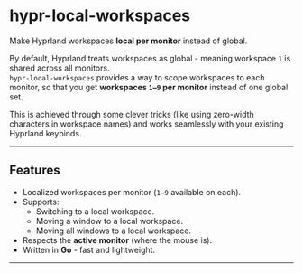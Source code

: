# hypr-local-workspaces

Make Hyprland workspaces **local per monitor** instead of global.

By default, Hyprland treats workspaces as global - meaning workspace `1` is shared across all monitors.  
`hypr-local-workspaces` provides a way to scope workspaces to each monitor, so that you get **workspaces `1–9` per monitor** instead of one global set.

This is achieved through some clever tricks (like using zero-width characters in workspace names) and works seamlessly with your existing Hyprland keybinds.

---

## Features

- Localized workspaces per monitor (`1–9` available on each).
- Supports:
    - Switching to a local workspace.
    - Moving a window to a local workspace.
    - Moving all windows to a local workspace.
- Respects the **active monitor** (where the mouse is).
- Written in **Go** - fast and lightweight.

---